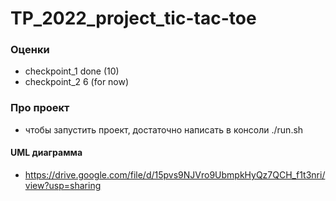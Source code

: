 # TP_2022_project_tic-tac-toe

### Оценки
- checkpoint_1 done (10)
- checkpoint_2 6 (for now)

### Про проект
- чтобы запустить проект, достаточно написать в консоли ./run.sh

#### UML диаграмма
- https://drive.google.com/file/d/15pvs9NJVro9UbmpkHyQz7QCH_f1t3nri/view?usp=sharing 
